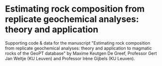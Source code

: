 # Estimating rock composition from replicate geochemical analyses: theory and application

Supporting code &amp; data for the manuscript "Estimating rock composition from replicate geochemical analyses: theory and application to magmatic rocks of the GeoPT database" by Maxime Keutgen De Greef, Professor Gert Jan Weltje (KU Leuven) and Professor Irène Gijbels (KU Leuven).
